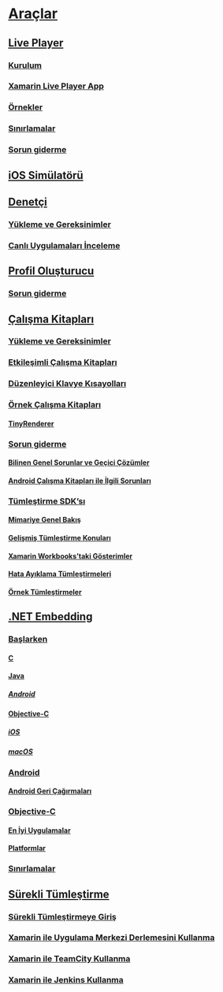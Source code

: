 # [Araçlar](index.yml)
## [Live Player](live-player/index.md)
### [Kurulum](live-player/install.md)
### [Xamarin Live Player App](live-player/player.md)
### [Örnekler](live-player/samples.md)
### [Sınırlamalar](live-player/limitations.md)
### [Sorun giderme](live-player/troubleshooting.md)
## [iOS Simülatörü](ios-simulator.md)
## [Denetçi](inspector/index.md)
### [Yükleme ve Gereksinimler](inspector/install.md)
### [Canlı Uygulamaları İnceleme](inspector/inspect.md)
## [Profil Oluşturucu](profiler/index.md)
### [Sorun giderme](profiler/troubleshooting.md)
## [Çalışma Kitapları](workbooks/index.md)
### [Yükleme ve Gereksinimler](workbooks/install.md)
### [Etkileşimli Çalışma Kitapları](workbooks/workbook.md)
### [Düzenleyici Klavye Kısayolları](workbooks/keybindings.md)
### [Örnek Çalışma Kitapları](workbooks/samples/index.md)
#### [TinyRenderer](workbooks/samples/tinyrenderer.md)
### [Sorun giderme](workbooks/troubleshooting/index.md)
#### [Bilinen Genel Sorunlar ve Geçici Çözümler](workbooks/troubleshooting/general.md)
#### [Android Çalışma Kitapları ile İlgili Sorunları](workbooks/troubleshooting/android.md)
### [Tümleştirme SDK’sı](workbooks/sdk/index.md)
#### [Mimariye Genel Bakış](workbooks/sdk/architecture.md)
#### [Gelişmiş Tümleştirme Konuları](workbooks/sdk/integrations.md)
#### [Xamarin Workbooks’taki Gösterimler](workbooks/sdk/representations.md)
#### [Hata Ayıklama Tümleştirmeleri](workbooks/sdk/debugging.md)
#### [Örnek Tümleştirmeler](workbooks/sdk/samples.md)
## [.NET Embedding](dotnet-embedding/index.md)
### [Başlarken](dotnet-embedding/get-started/index.md)
#### [C](dotnet-embedding/get-started/c.md)
#### [Java](dotnet-embedding/get-started/java/index.md)
##### [Android](dotnet-embedding/get-started/java/android.md)
#### [Objective-C](dotnet-embedding/get-started/objective-c/index.md)
##### [iOS](dotnet-embedding/get-started/objective-c/ios.md)
##### [macOS](dotnet-embedding/get-started/objective-c/macos.md)
### [Android](dotnet-embedding/android/index.md)
#### [Android Geri Çağırmaları](dotnet-embedding/android/callbacks.md)
### [Objective-C](dotnet-embedding/objective-c/index.md)
#### [En İyi Uygulamalar](dotnet-embedding/objective-c/best-practices.md)
#### [Platformlar](dotnet-embedding/objective-c/platforms.md)
### [Sınırlamalar](dotnet-embedding/limitations.md)


## [Sürekli Tümleştirme](ci/index.md)
### [Sürekli Tümleştirmeye Giriş](ci/intro-to-ci.md)
### [Xamarin ile Uygulama Merkezi Derlemesini Kullanma](/appcenter/build/xamarin/)
### [Xamarin ile TeamCity Kullanma](ci/teamcity.md)
### [Xamarin ile Jenkins Kullanma](ci/jenkins-walkthrough.md)
